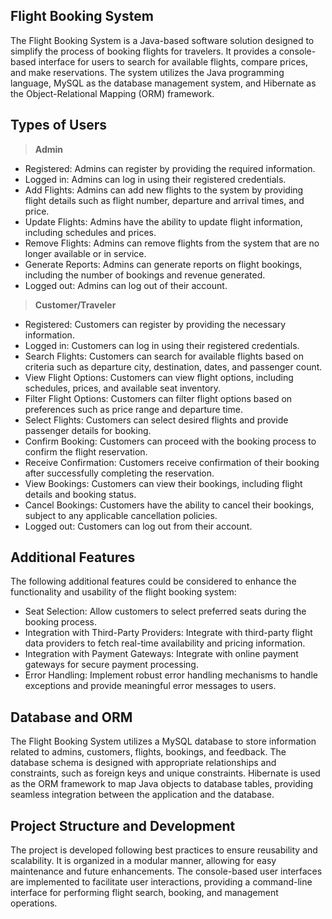## Flight Booking System
The Flight Booking System is a Java-based software solution designed to simplify the process of booking flights for travelers. It provides a console-based interface for users to search for available flights, compare prices, and make reservations. The system utilizes the Java programming language, MySQL as the database management system, and Hibernate as the Object-Relational Mapping (ORM) framework.

## Types of Users
>**Admin**
- Registered: Admins can register by providing the required information.
 - Logged in: Admins can log in using their registered credentials.
- Add Flights: Admins can add new flights to the system by providing flight details such as flight number, departure and arrival times, and price.
- Update Flights: Admins have the ability to update flight information, including schedules and prices.
- Remove Flights: Admins can remove flights from the system that are no longer available or in service.
- Generate Reports: Admins can generate reports on flight bookings, including the number of bookings and revenue generated.
- Logged out: Admins can log out of their account.

>**Customer/Traveler**
- Registered: Customers can register by providing the necessary information.
- Logged in: Customers can log in using their registered credentials.
- Search Flights: Customers can search for available flights based on criteria such as departure city, destination, dates, and passenger count.
- View Flight Options: Customers can view flight options, including schedules, prices, and available seat inventory.
- Filter Flight Options: Customers can filter flight options based on preferences such as price range and departure time.
- Select Flights: Customers can select desired flights and provide passenger details for booking.
- Confirm Booking: Customers can proceed with the booking process to confirm the flight reservation.
- Receive Confirmation: Customers receive confirmation of their booking after successfully completing the reservation.
- View Bookings: Customers can view their bookings, including flight details and booking status.
- Cancel Bookings: Customers have the ability to cancel their bookings, subject to any applicable cancellation policies.
- Logged out: Customers can log out from their account.


## Additional Features
The following additional features could be considered to enhance the functionality and usability of the flight booking system:

- Seat Selection: Allow customers to select preferred seats during the booking process.
- Integration with Third-Party Providers: Integrate with third-party flight data providers to fetch real-time availability and pricing information.
- Integration with Payment Gateways: Integrate with online payment gateways for secure payment processing.
- Error Handling: Implement robust error handling mechanisms to handle exceptions and provide meaningful error messages to users.
 

## Database and ORM
The Flight Booking System utilizes a MySQL database to store information related to admins, customers, flights, bookings, and feedback. The database schema is designed with appropriate relationships and constraints, such as foreign keys and unique constraints. Hibernate is used as the ORM framework to map Java objects to database tables, providing seamless integration between the application and the database.

## Project Structure and Development
The project is developed following best practices to ensure reusability and scalability. It is organized in a modular manner, allowing for easy maintenance and future enhancements. The console-based user interfaces are implemented to facilitate user interactions, providing a command-line interface for performing flight search, booking, and management operations.
